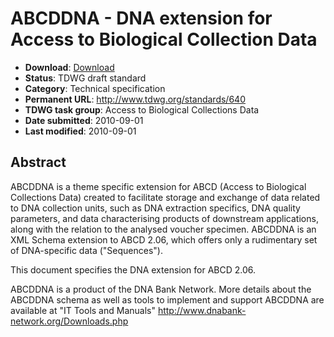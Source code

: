 # ABCDDNA - DNA extension for Access to Biological Collection Data

* **Download**: [Download](640-3005-1-SM.pdf)
* **Status**: TDWG draft standard
* **Category**: Technical specification
* **Permanent URL**: http://www.tdwg.org/standards/640
* **TDWG task group**: Access to Biological Collections Data
* **Date submitted**: 2010-09-01
* **Last modified**: 2010-09-01

## Abstract

ABCDDNA is a theme specific extension for ABCD (Access to Biological Collections Data) created to facilitate storage and exchange of data related to DNA collection units, such as DNA extraction specifics, DNA quality parameters, and data characterising products of downstream applications, along with the relation to the analysed voucher specimen. ABCDDNA is an XML Schema extension to ABCD 2.06, which offers only a rudimentary set of DNA-specific data ("Sequences").

This document specifies the DNA extension for ABCD 2.06.

ABCDDNA is a product of the DNA Bank Network. More details about the ABCDDNA schema as well as tools to implement and support ABCDDNA are available at "IT Tools and Manuals" http://www.dnabank-network.org/Downloads.php
